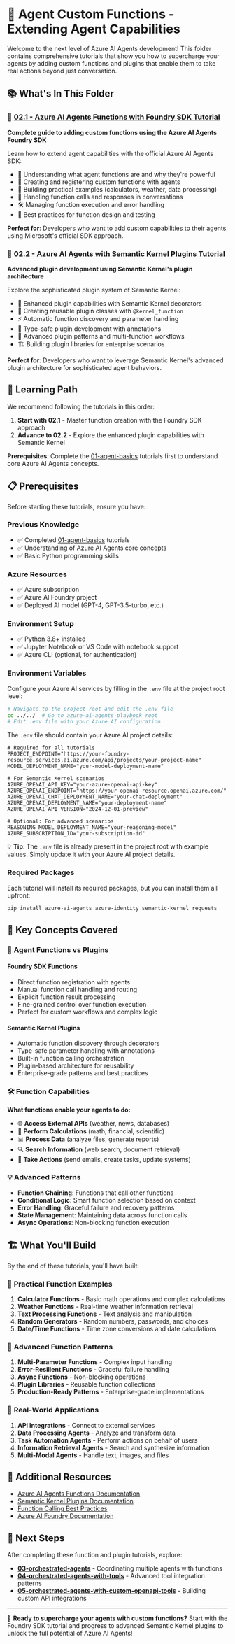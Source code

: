 # 🔧 Agent Custom Functions - Extending Agent Capabilities

Welcome to the next level of Azure AI Agents development! This folder contains comprehensive tutorials that show you how to supercharge your agents by adding custom functions and plugins that enable them to take real actions beyond just conversation.

## 📚 What's In This Folder

### 🔧 [02.1 - Azure AI Agents Functions with Foundry SDK Tutorial](02.1-azure_ai_agents_functions_foundry_sdk_tutorial.ipynb)
**Complete guide to adding custom functions using the Azure AI Agents Foundry SDK**

Learn how to extend agent capabilities with the official Azure AI Agents SDK:
- 🎯 Understanding what agent functions are and why they're powerful
- 🔧 Creating and registering custom functions with agents
- 🧮 Building practical examples (calculators, weather, data processing)
- 🔄 Handling function calls and responses in conversations
- 🛠️ Managing function execution and error handling
- 🧹 Best practices for function design and testing

**Perfect for**: Developers who want to add custom capabilities to their agents using Microsoft's official SDK approach.

### 🧠 [02.2 - Azure AI Agents with Semantic Kernel Plugins Tutorial](02.2-azure_ai_agents_semantic_kernel_plugins_tutorial.ipynb)
**Advanced plugin development using Semantic Kernel's plugin architecture**

Explore the sophisticated plugin system of Semantic Kernel:
- 🚀 Enhanced plugin capabilities with Semantic Kernel decorators
- 🔌 Creating reusable plugin classes with `@kernel_function`
- ⚡ Automatic function discovery and parameter handling
- 🎯 Type-safe plugin development with annotations
- 🔄 Advanced plugin patterns and multi-function workflows
- 🏗️ Building plugin libraries for enterprise scenarios

**Perfect for**: Developers who want to leverage Semantic Kernel's advanced plugin architecture for sophisticated agent behaviors.

## 🎯 Learning Path

We recommend following the tutorials in this order:

1. **Start with 02.1** - Master function creation with the Foundry SDK approach
2. **Advance to 02.2** - Explore the enhanced plugin capabilities with Semantic Kernel

**Prerequisites**: Complete the [01-agent-basics](../01-agent-basics/) tutorials first to understand core Azure AI Agents concepts.

## 📋 Prerequisites

Before starting these tutorials, ensure you have:

### Previous Knowledge
- ✅ Completed [01-agent-basics](../01-agent-basics/) tutorials
- ✅ Understanding of Azure AI Agents core concepts
- ✅ Basic Python programming skills

### Azure Resources
- ✅ Azure subscription
- ✅ Azure AI Foundry project
- ✅ Deployed AI model (GPT-4, GPT-3.5-turbo, etc.)

### Environment Setup
- ✅ Python 3.8+ installed
- ✅ Jupyter Notebook or VS Code with notebook support
- ✅ Azure CLI (optional, for authentication)

### Environment Variables
Configure your Azure AI services by filling in the `.env` file at the project root level:

```bash
# Navigate to the project root and edit the .env file
cd ../../  # Go to azure-ai-agents-playbook root
# Edit .env file with your Azure AI configuration
```

The `.env` file should contain your Azure AI project details:
```properties
# Required for all tutorials
PROJECT_ENDPOINT="https://your-foundry-resource.services.ai.azure.com/api/projects/your-project-name"
MODEL_DEPLOYMENT_NAME="your-model-deployment-name"

# For Semantic Kernel scenarios
AZURE_OPENAI_API_KEY="your-azure-openai-api-key"
AZURE_OPENAI_ENDPOINT="https://your-openai-resource.openai.azure.com/"
AZURE_OPENAI_CHAT_DEPLOYMENT_NAME="your-chat-deployment"
AZURE_OPENAI_DEPLOYMENT_NAME="your-deployment-name"
AZURE_OPENAI_API_VERSION="2024-12-01-preview"

# Optional: For advanced scenarios
REASONING_MODEL_DEPLOYMENT_NAME="your-reasoning-model"
AZURE_SUBSCRIPTION_ID="your-subscription-id"
```

💡 **Tip**: The `.env` file is already present in the project root with example values. Simply update it with your Azure AI project details.

### Required Packages
Each tutorial will install its required packages, but you can install them all upfront:

```bash
pip install azure-ai-agents azure-identity semantic-kernel requests
```

## 🔑 Key Concepts Covered

### 🔧 **Agent Functions vs Plugins**

#### Foundry SDK Functions
- Direct function registration with agents
- Manual function call handling and routing
- Explicit function result processing
- Fine-grained control over function execution
- Perfect for custom workflows and complex logic

#### Semantic Kernel Plugins
- Automatic function discovery through decorators
- Type-safe parameter handling with annotations
- Built-in function calling orchestration
- Plugin-based architecture for reusability
- Enterprise-grade patterns and best practices

### 🛠️ **Function Capabilities**

**What functions enable your agents to do:**
- 🌐 **Access External APIs** (weather, news, databases)
- 🧮 **Perform Calculations** (math, financial, scientific)
- 📊 **Process Data** (analyze files, generate reports)
- 🔍 **Search Information** (web search, document retrieval)
- 📧 **Take Actions** (send emails, create tasks, update systems)

### 💡 **Advanced Patterns**

- **Function Chaining**: Functions that call other functions
- **Conditional Logic**: Smart function selection based on context
- **Error Handling**: Graceful failure and recovery patterns
- **State Management**: Maintaining data across function calls
- **Async Operations**: Non-blocking function execution

## 🏗️ What You'll Build

By the end of these tutorials, you'll have built:

### 🧮 **Practical Function Examples**
1. **Calculator Functions** - Basic math operations and complex calculations
2. **Weather Functions** - Real-time weather information retrieval
3. **Text Processing Functions** - Text analysis and manipulation
4. **Random Generators** - Random numbers, passwords, and choices
5. **Date/Time Functions** - Time zone conversions and date calculations

### 🔧 **Advanced Function Patterns**
1. **Multi-Parameter Functions** - Complex input handling
2. **Error-Resilient Functions** - Graceful failure handling
3. **Async Functions** - Non-blocking operations
4. **Plugin Libraries** - Reusable function collections
5. **Production-Ready Patterns** - Enterprise-grade implementations

### 🎯 **Real-World Applications**
1. **API Integrations** - Connect to external services
2. **Data Processing Agents** - Analyze and transform data
3. **Task Automation Agents** - Perform actions on behalf of users
4. **Information Retrieval Agents** - Search and synthesize information
5. **Multi-Modal Agents** - Handle text, images, and files

## 📖 Additional Resources

- [Azure AI Agents Functions Documentation](https://docs.microsoft.com/azure/ai-services/agents/functions/)
- [Semantic Kernel Plugins Documentation](https://learn.microsoft.com/semantic-kernel/plugins/)
- [Function Calling Best Practices](https://docs.microsoft.com/azure/ai-services/openai/function-calling/)
- [Azure AI Foundry Documentation](https://learn.microsoft.com/en-us/azure/ai-foundry/)

## 🎯 Next Steps

After completing these function and plugin tutorials, explore:

- **[03-orchestrated-agents](../03-orchestrated-agents/)** - Coordinating multiple agents with functions
- **[04-orchestrated-agents-with-tools](../04-orchestrated-agents-with-tools/)** - Advanced tool integration patterns
- **[05-orchestrated-agents-with-custom-openapi-tools](../05-orchestrated-agents-with-custom-openapi-tools/)** - Building custom API integrations

---

🎉 **Ready to supercharge your agents with custom functions?** Start with the Foundry SDK tutorial and progress to advanced Semantic Kernel plugins to unlock the full potential of Azure AI Agents!
